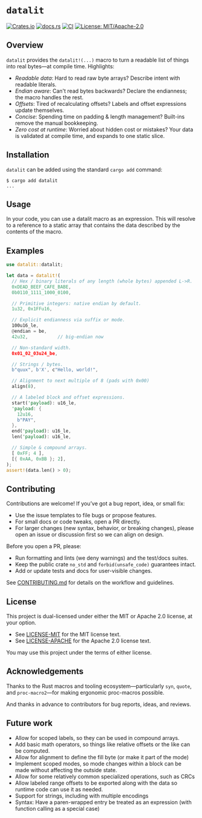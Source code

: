 # `datalit`

[![Crates.io](https://img.shields.io/crates/v/datalit.svg)](https://crates.io/crates/datalit)
[![docs.rs](https://docs.rs/datalit/badge.svg)](https://docs.rs/datalit)
[![CI](https://github.com/naerbnic/datalit/actions/workflows/ci.yaml/badge.svg?branch=main)](https://github.com/naerbnic/datalit/actions/workflows/ci.yaml)
[![License: MIT/Apache-2.0](https://img.shields.io/badge/license-MIT%2FApache--2.0-blue.svg)](https://github.com/naerbnic/datalit#license)

## Overview

`datalit` provides the `datalit!(...)` macro to turn a readable list of things
into real bytes—at compile time. Highlights:

- _Readable data_: Hard to read raw byte arrays? Describe intent with readable
  literals.
- _Endian aware_: Can't read bytes backwards? Declare the endianness; the
  macro handles the rest.
- _Offsets_: Tired of recalculating offsets? Labels and
  offset expressions update themselves.
- _Concise_: Spending time on padding & length management? Built-ins remove
  the manual bookkeeping.
- _Zero cost at runtime_: Worried about hidden cost or mistakes? Your data is
  validated at compile time, and expands to one static slice.

## Installation

`datalit` can be added using the standard `cargo add` command:

```shell
$ cargo add datalit
...
```

## Usage

In your code, you can use a datalit macro as an expression. This will resolve
to a reference to a static array that contains the data described by the
contents of the macro.

## Examples

```rust
use datalit::datalit;

let data = datalit!(
  // Hex / binary literals of any length (whole bytes) appended L->R.
  0xDEAD_BEEF_CAFE_BABE,
  0b0110_1111_1000_0100,

  // Primitive integers: native endian by default.
  1u32, 0x1FFu16,

  // Explicit endianness via suffix or mode.
  100u16_le,
  @endian = be,
  42u32,           // big-endian now

  // Non-standard width.
  0x01_02_03u24_be,

  // Strings / bytes.
  b"quux", b'X', c"Hello, world!",

  // Alignment to next multiple of 8 (pads with 0x00)
  align(8),

  // A labeled block and offset expressions.
  start('payload): u16_le,
  'payload: {
    12u16,
    b"PAY",
  },
  end('payload): u16_le,
  len('payload): u16_le,

  // Simple & compound arrays.
  [ 0xFF; 4 ],
  [{ 0xAA, 0xBB }; 2],
);
assert!(data.len() > 0);
```

## Contributing

Contributions are welcome! If you’ve got a bug report, idea, or small fix:

- Use the issue templates to file bugs or propose features.
- For small docs or code tweaks, open a PR directly.
- For larger changes (new syntax, behavior, or breaking changes), please open an issue or discussion first so we can align on design.

Before you open a PR, please:

- Run formatting and lints (we deny warnings) and the test/docs suites.
- Keep the public crate `no_std` and `forbid(unsafe_code)` guarantees intact.
- Add or update tests and docs for user-visible changes.

See [CONTRIBUTING.md](./CONTRIBUTING.md) for details on the workflow and guidelines.

## License

This project is dual-licensed under either the MIT or Apache 2.0 license, at
your option.

- See [LICENSE-MIT](./LICENSE-MIT) for the MIT license text.
- See [LICENSE-APACHE](./LICENSE-APACHE) for the Apache 2.0 license text.

You may use this project under the terms of either license.

## Acknowledgements

Thanks to the Rust macros and tooling ecosystem—particularly `syn`, `quote`, and `proc-macro2`—for making ergonomic proc-macros possible.

And thanks in advance to contributors for bug reports, ideas, and reviews.

## Future work

- Allow for scoped labels, so they can be used in compound arrays.
- Add basic math operators, so things like relative offsets or the like can be
  computed.
- Allow for alignment to define the fill byte (or make it part of the mode)
- Implement scoped modes, so mode changes within a block can be made without
  affecting the outside state.
- Allow for some relatively common specialized operations, such as CRCs
- Allow labeled range offsets to be exported along with the data so runtime
  code can use it as needed.
- Support for strings, including with multiple encodings
- Syntax: Have a paren-wrapped entry be treated as an expression (with
  function calling as a special case)
